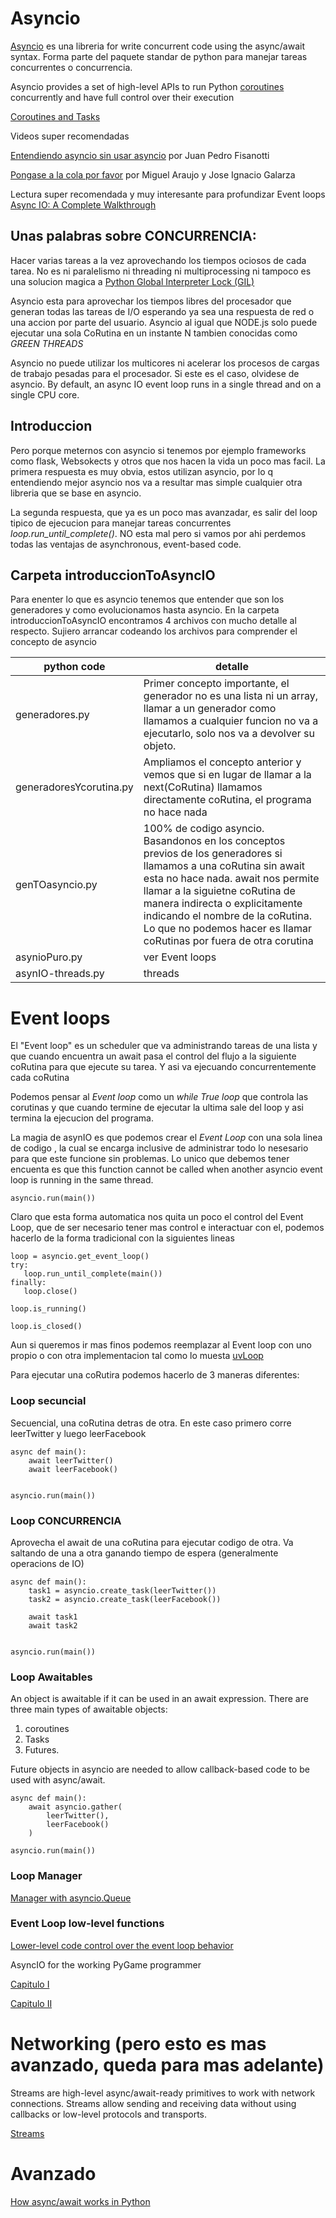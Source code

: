 # Asyncio

[Asyncio](https://docs.python.org/3/library/asyncio.html) es una libreria for write concurrent code using the async/await syntax.
Forma parte del paquete standar de python para manejar tareas concurrentes o concurrencia.

Asyncio provides a set of high-level APIs to run Python [coroutines](https://docs.python.org/3/library/asyncio-task.html#coroutine) concurrently and have full control over their execution

[Coroutines and Tasks](https://docs.python.org/3/library/asyncio-task.html)


Videos super recomendadas

[Entendiendo asyncio sin usar asyncio](https://www.youtube.com/watch?v=u_NDCBdHhzc) por Juan Pedro Fisanotti

[Pongase a la cola por favor](https://www.youtube.com/watch?v=nhD5Pz4mGhg) por Miguel Araujo y Jose Ignacio Galarza

Lectura super recomendada y muy interesante para profundizar Event loops [Async IO: A Complete Walkthrough](https://realpython.com/async-io-python/)

## Unas palabras sobre CONCURRENCIA:

Hacer varias tareas a la vez aprovechando los tiempos ociosos de cada tarea. No es ni paralelismo ni threading ni multiprocessing ni tampoco es una solucion magica a [Python Global Interpreter Lock (GIL)](https://realpython.com/python-gil/)

Asyncio esta para aprovechar los tiempos libres del procesador que generan todas las tareas de I/O esperando ya sea una respuesta de red o una accion por parte del usuario. Asyncio al igual que NODE.js solo puede ejecutar una sola CoRutina en un instante N tambien conocidas como *GREEN THREADS*

Asyncio no puede utilizar los multicores ni acelerar los procesos de cargas de trabajo pesadas para el procesador. Si este es el caso, olvidese de asyncio. By default, an async IO event loop runs in a single thread and on a single CPU core.

## Introduccion

Pero porque meternos con asyncio si tenemos por ejemplo frameworks como flask, Websokects y otros que nos hacen la vida un poco mas facil. La primera respuesta es muy obvia, estos utilizan asyncio, por lo q entendiendo mejor asyncio nos va a resultar mas simple cualquier otra libreria que se base en asyncio.

La segunda respuesta, que ya es un poco mas avanzadar, es salir del loop tipico de ejecucion para manejar tareas concurrentes *loop.run_until_complete()*. NO esta mal pero si vamos por ahi perdemos todas las ventajas de asynchronous, event-based code.



## Carpeta introduccionToAsyncIO	

Para enenter lo que es asyncio tenemos que entender que son los generadores y como evolucionamos hasta asyncio.
En la carpeta introduccionToAsyncIO encontramos 4 archivos con mucho detalle al respecto. Sujiero arrancar codeando los archivos para comprender el concepto de asyncio

| python code | detalle |
| ----------- | ------- |
| generadores.py | Primer concepto importante, el generador no es una lista ni un array, llamar a un generador como llamamos a cualquier funcion no va a ejecutarlo, solo nos va a devolver su objeto. |
| generadoresYcorutina.py | Ampliamos el concepto anterior y vemos que si en lugar de llamar a la next(CoRutina) llamamos directamente coRutina, el programa no hace nada |
| genTOasyncio.py | 100% de codigo asyncio. Basandonos en los conceptos previos de los generadores si llamamos a una coRutina sin await esta no hace nada. await nos permite llamar a la siguietne coRutina de manera indirecta o explicitamente indicando el nombre de la coRutina. Lo que no podemos hacer es llamar coRutinas por fuera de otra corutina |
| asynioPuro.py | ver Event loops |
| asynIO-threads.py | threads |

		
# Event loops

El "Event loop" es un scheduler que va administrando tareas de una lista y que cuando encuentra un await pasa el control del flujo a la siguiente coRutina para que ejecute su tarea. Y asi va ejecuando concurrentemente cada coRutina

Podemos pensar al *Event loop* como un *while True loop* que controla las corutinas y que cuando termine de ejecutar la ultima sale del loop y asi termina la ejecucion del programa.

La magia de asynIO es que podemos crear el *Event Loop* con una sola linea de codigo , la cual se encarga inclusive de administrar todo lo nesesario para que este funcione sin problemas. Lo unico que debemos tener encuenta es que this function cannot be called when another asyncio event loop is running in the same thread.

```
asyncio.run(main())
```

Claro que esta forma automatica nos quita un poco el control del Event Loop, que de ser necesario tener mas control e interactuar con el, podemos hacerlo de la forma tradicional con la siguientes lineas

```
loop = asyncio.get_event_loop()
try:
   loop.run_until_complete(main())
finally:
   loop.close()
	
loop.is_running()

loop.is_closed()
```

Aun si queremos ir mas finos podemos reemplazar al Event loop con uno propio o con otra implementacion tal como lo muesta [uvLoop](https://github.com/MagicStack/uvloop)

Para ejecutar una coRutira podemos hacerlo de 3 maneras diferentes:

### Loop secuncial

Secuencial, una coRutina detras de otra. En este caso primero corre leerTwitter y luego leerFacebook

```
async def main():
    await leerTwitter()
    await leerFacebook()


asyncio.run(main())
```

### Loop CONCURRENCIA

Aprovecha el await de una coRutina para ejecutar codigo de otra. Va saltando de una a otra ganando tiempo de espera (generalmente operacions de IO)

```
async def main():
    task1 = asyncio.create_task(leerTwitter())
    task2 = asyncio.create_task(leerFacebook())
    
    await task1
    await task2


asyncio.run(main())
```

### Loop Awaitables

An object is awaitable if it can be used in an await expression. There are three main types of awaitable objects:

1. coroutines
2. Tasks
3. Futures.

Future objects in asyncio are needed to allow callback-based code to be used with async/await.

```
async def main():
    await asyncio.gather(
        leerTwitter(),
        leerFacebook()
    )

asyncio.run(main())
```

### Loop Manager

[Manager with asyncio.Queue](https://stackoverflow.com/questions/66292395/am-i-managing-asyncio-tasks-python-3-9-in-a-proper-way)

	
### Event Loop low-level functions 

[Lower-level code control over the event loop behavior](https://docs.python.org/3/library/asyncio-eventloop.html#asyncio-event-loop)

AsyncIO for the working PyGame programmer

[Capitulo I](https://blubbervision.neocities.org/asyncio.html)

[Capitulo II](https://blubberquark.tumblr.com/post/177942351040/asyncio-for-the-working-pygame-programmer-part)


	
# Networking (pero esto es mas avanzado, queda para mas adelante)
Streams are high-level async/await-ready primitives to work with network connections. Streams allow sending and receiving data without using callbacks or low-level protocols and transports.

[Streams](https://docs.python.org/3/library/asyncio-eventloop.html#asyncio.loop.create_server)



# Avanzado

[How async/await works in Python](https://tenthousandmeters.com/blog/python-behind-the-scenes-12-how-asyncawait-works-in-python/)
